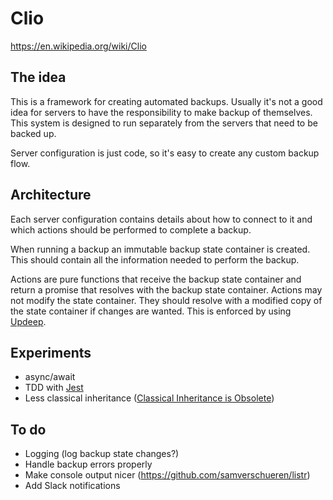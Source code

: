# Clio
https://en.wikipedia.org/wiki/Clio

## The idea
This is a framework for creating automated backups. Usually it's not a good idea for servers to have the responsibility
to make backup of themselves. This system is designed to run separately from the servers that need to be backed up.

Server configuration is just code, so it's easy to create any custom backup flow.

## Architecture
Each server configuration contains details about how to connect to it and which actions should be performed to complete
a backup.

When running a backup an immutable backup state container is created. This should contain all the information needed to
perform the backup.

Actions are pure functions that receive the backup state container and return a promise that resolves with the backup
state container. Actions may not modify the state container. They should resolve with a modified copy of the state
container if changes are wanted. This is enforced by using [Updeep](https://www.npmjs.com/package/updeep).

## Experiments
- async/await
- TDD with [Jest](http://facebook.github.io/jest/)
- Less classical inheritance ([Classical Inheritance is Obsolete](https://vimeo.com/69255635))

## To do
- Logging (log backup state changes?)
- Handle backup errors properly
- Make console output nicer (https://github.com/samverschueren/listr)
- Add Slack notifications
